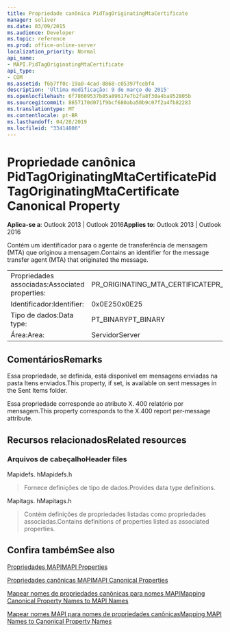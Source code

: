 ```yaml
---
title: Propriedade canônica PidTagOriginatingMtaCertificate
manager: soliver
ms.date: 03/09/2015
ms.audience: Developer
ms.topic: reference
ms.prod: office-online-server
localization_priority: Normal
api_name:
- MAPI.PidTagOriginatingMtaCertificate
api_type:
- COM
ms.assetid: f6b7ff0c-19a0-4cad-8868-c05397fcebf4
description: 'Última modificação: 9 de março de 2015'
ms.openlocfilehash: 6f78609537b85a89617e7b2fa8f30a4ba952805b
ms.sourcegitcommit: 8657170d071f9bcf680aba50b9c07f2a4fb82283
ms.translationtype: MT
ms.contentlocale: pt-BR
ms.lasthandoff: 04/28/2019
ms.locfileid: "33414806"
---
```

# <a name="pidtagoriginatingmtacertificate-canonical-property"></a><span data-ttu-id="19fe2-103">Propriedade canônica PidTagOriginatingMtaCertificate</span><span class="sxs-lookup"><span data-stu-id="19fe2-103">PidTagOriginatingMtaCertificate Canonical Property</span></span>

  
  
<span data-ttu-id="19fe2-104">**Aplica-se a**: Outlook 2013 | Outlook 2016</span><span class="sxs-lookup"><span data-stu-id="19fe2-104">**Applies to**: Outlook 2013 | Outlook 2016</span></span> 
  
<span data-ttu-id="19fe2-105">Contém um identificador para o agente de transferência de mensagem (MTA) que originou a mensagem.</span><span class="sxs-lookup"><span data-stu-id="19fe2-105">Contains an identifier for the message transfer agent (MTA) that originated the message.</span></span>
  
|||
|:-----|:-----|
|<span data-ttu-id="19fe2-106">Propriedades associadas:</span><span class="sxs-lookup"><span data-stu-id="19fe2-106">Associated properties:</span></span>  <br/> |<span data-ttu-id="19fe2-107">PR_ORIGINATING_MTA_CERTIFICATE</span><span class="sxs-lookup"><span data-stu-id="19fe2-107">PR_ORIGINATING_MTA_CERTIFICATE</span></span>  <br/> |
|<span data-ttu-id="19fe2-108">Identificador:</span><span class="sxs-lookup"><span data-stu-id="19fe2-108">Identifier:</span></span>  <br/> |<span data-ttu-id="19fe2-109">0x0E25</span><span class="sxs-lookup"><span data-stu-id="19fe2-109">0x0E25</span></span>  <br/> |
|<span data-ttu-id="19fe2-110">Tipo de dados:</span><span class="sxs-lookup"><span data-stu-id="19fe2-110">Data type:</span></span>  <br/> |<span data-ttu-id="19fe2-111">PT_BINARY</span><span class="sxs-lookup"><span data-stu-id="19fe2-111">PT_BINARY</span></span>  <br/> |
|<span data-ttu-id="19fe2-112">Área:</span><span class="sxs-lookup"><span data-stu-id="19fe2-112">Area:</span></span>  <br/> |<span data-ttu-id="19fe2-113">Servidor</span><span class="sxs-lookup"><span data-stu-id="19fe2-113">Server</span></span>  <br/> |
   
## <a name="remarks"></a><span data-ttu-id="19fe2-114">Comentários</span><span class="sxs-lookup"><span data-stu-id="19fe2-114">Remarks</span></span>

<span data-ttu-id="19fe2-115">Essa propriedade, se definida, está disponível em mensagens enviadas na pasta Itens enviados.</span><span class="sxs-lookup"><span data-stu-id="19fe2-115">This property, if set, is available on sent messages in the Sent Items folder.</span></span>
  
<span data-ttu-id="19fe2-116">Essa propriedade corresponde ao atributo X. 400 relatório por mensagem.</span><span class="sxs-lookup"><span data-stu-id="19fe2-116">This property corresponds to the X.400 report per-message attribute.</span></span>
  
## <a name="related-resources"></a><span data-ttu-id="19fe2-117">Recursos relacionados</span><span class="sxs-lookup"><span data-stu-id="19fe2-117">Related resources</span></span>

### <a name="header-files"></a><span data-ttu-id="19fe2-118">Arquivos de cabeçalho</span><span class="sxs-lookup"><span data-stu-id="19fe2-118">Header files</span></span>

<span data-ttu-id="19fe2-119">Mapidefs. h</span><span class="sxs-lookup"><span data-stu-id="19fe2-119">Mapidefs.h</span></span>
  
> <span data-ttu-id="19fe2-120">Fornece definições de tipo de dados.</span><span class="sxs-lookup"><span data-stu-id="19fe2-120">Provides data type definitions.</span></span>
    
<span data-ttu-id="19fe2-121">Mapitags. h</span><span class="sxs-lookup"><span data-stu-id="19fe2-121">Mapitags.h</span></span>
  
> <span data-ttu-id="19fe2-122">Contém definições de propriedades listadas como propriedades associadas.</span><span class="sxs-lookup"><span data-stu-id="19fe2-122">Contains definitions of properties listed as associated properties.</span></span>
    
## <a name="see-also"></a><span data-ttu-id="19fe2-123">Confira também</span><span class="sxs-lookup"><span data-stu-id="19fe2-123">See also</span></span>



[<span data-ttu-id="19fe2-124">Propriedades MAPI</span><span class="sxs-lookup"><span data-stu-id="19fe2-124">MAPI Properties</span></span>](mapi-properties.md)
  
[<span data-ttu-id="19fe2-125">Propriedades canônicas MAPI</span><span class="sxs-lookup"><span data-stu-id="19fe2-125">MAPI Canonical Properties</span></span>](mapi-canonical-properties.md)
  
[<span data-ttu-id="19fe2-126">Mapear nomes de propriedades canônicas para nomes MAPI</span><span class="sxs-lookup"><span data-stu-id="19fe2-126">Mapping Canonical Property Names to MAPI Names</span></span>](mapping-canonical-property-names-to-mapi-names.md)
  
[<span data-ttu-id="19fe2-127">Mapear nomes MAPI para nomes de propriedades canônicas</span><span class="sxs-lookup"><span data-stu-id="19fe2-127">Mapping MAPI Names to Canonical Property Names</span></span>](mapping-mapi-names-to-canonical-property-names.md)

